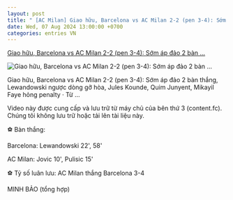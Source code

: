 ```yaml
---
layout: post
title: " [AC Milan] Giao hữu, Barcelona vs AC Milan 2-2 (pen 3-4): Sớm áp đảo 2 bàn ..."
date: Wed, 07 Aug 2024 13:00:00 +0700
categories: entries VN
---
```

[Giao hữu, Barcelona vs AC Milan 2-2 (pen 3-4): Sớm áp đảo 2 bàn ...](https://thethao.sggp.org.vn/giao-huu-barcelona-vs-ac-milan-2-2-pen-3-4-som-ap-dao-2-ban-thang-lewandowski-nguoc-dong-go-hoa-jules-kounde-quim-junyent-mikayil-faye-hong-penalty-post753011.html)

![Giao hữu, Barcelona vs AC Milan 2-2 (pen 3-4): Sớm áp đảo 2 bàn ...](https://image.sggp.org.vn/Uploaded/2024/uqvpsqmb/2024_08_07/highlights-fc-barcelona-2-3-4-2-ac-milan-usa-tour-2024-min-4742.gif)

Giao hữu, Barcelona vs AC Milan 2-2 (pen 3-4): Sớm áp đảo 2 bàn thắng, Lewandowski ngược dòng gỡ hòa, Jules Kounde, Quim Junyent, Mikayil Faye hỏng penalty · Từ ...

Video này được cung cấp và lưu trữ từ máy chủ của bên thứ 3 (content.fc). Chúng tôi không lưu trữ hoặc tải lên tài liệu này.

⚽ Bàn thắng:

Barcelona: Lewandowski 22', 58'

AC Milan: Jovic 10', Pulisic 15'

⚽ Tỷ số luân lưu: AC Milan thắng Barcelona 3-4

MINH BẢO (tổng hợp)

